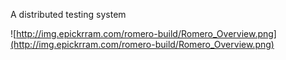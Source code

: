 A distributed testing system

![http://img.epickrram.com/romero-build/Romero_Overview.png](http://img.epickrram.com/romero-build/Romero_Overview.png)